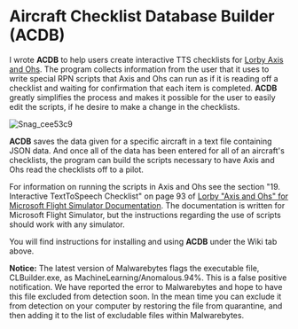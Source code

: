 # Aircraft Checklist Database Builder (ACDB)
I wrote **ACDB** to help users create interactive TTS checklists for [Lorby Axis and Ohs](https://axisandohs.weebly.com/). The program collects information from the user that it uses to write special RPN scripts that Axis and Ohs can run as if it is reading off a checklist and waiting for confirmation that each item is completed. **ACDB** greatly simplifies the process and makes it possible for the user to easily edit the scripts, if he desire to make a change in the checklists.

![Snag_cee53c9](https://user-images.githubusercontent.com/2886615/158017688-016a1bf9-bef1-4ede-8f0b-9f822dc7f739.png)

**ACDB** saves the data given for a specific aircraft in a text file containing JSON data. And once all of the data has been entered for all of an aircraft's checklists, the program can build the scripts necessary to have Axis and Ohs read the checklists off to a pilot.

For information on running the scripts in Axis and Ohs see the section "19. Interactive TextToSpeech Checklist" on page 93 of [Lorby "Axis and Ohs" for Microsoft Flight Simulator Documentation](https://axisandohs.weebly.com/uploads/6/0/8/2/60827113/lorbyaxisandohs_msfs_documentation.pdf). The documentation is written for Microsoft Flight Simulator, but the instructions regarding the use of scripts should work with any simulator.

You will find instructions for installing and using **ACDB** under the Wiki tab above.

**Notice:** The latest version of Malwarebytes flags the executable file, CLBuilder.exe, as MachineLearning/Anomalous.94%. This is a false positive notification. We have reported the error to Malwarebytes and hope to have this file excluded from detection soon. In the mean time you can exclude it from detection on your computer by restoring the file from quarantine, and then adding it to the list of excludable files within Malwarebytes.

